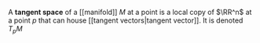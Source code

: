 A **tangent space** of a [[manifold]] $M$ at a point is a local copy of $\RR^n$ at a point $p$ that can house [[tangent vectors|tangent vector]]. It is denoted $T_p M$
